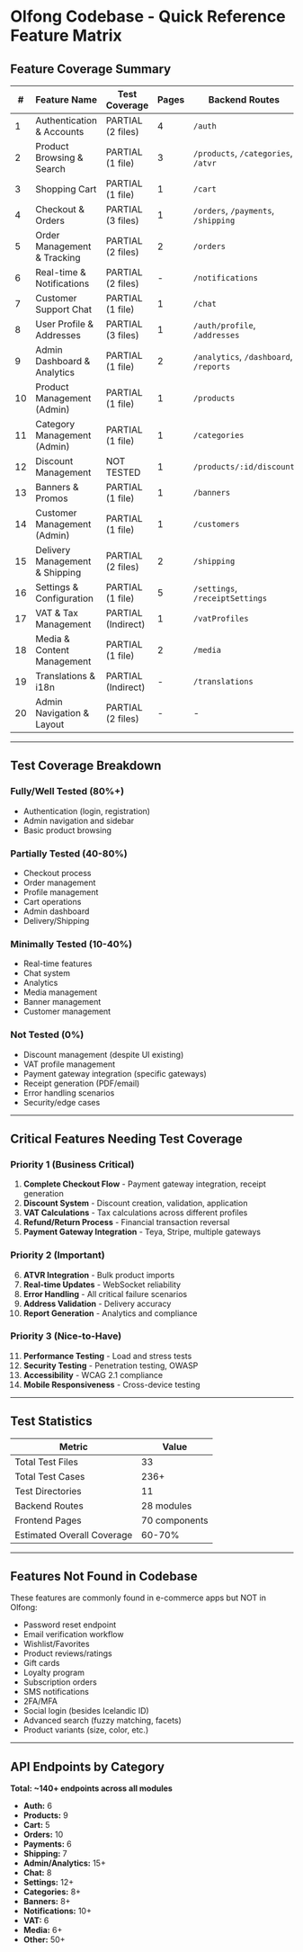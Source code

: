 # Olfong Codebase - Quick Reference Feature Matrix

## Feature Coverage Summary

| # | Feature Name | Test Coverage | Pages | Backend Routes | Key Endpoints | Priority |
|---|---|---|---|---|---|---|
| 1 | Authentication & Accounts | PARTIAL (2 files) | 4 | `/auth` | POST register, login | HIGH |
| 2 | Product Browsing & Search | PARTIAL (1 file) | 3 | `/products`, `/categories`, `/atvr` | GET products, search | HIGH |
| 3 | Shopping Cart | PARTIAL (1 file) | 1 | `/cart` | POST/PUT/DELETE items | HIGH |
| 4 | Checkout & Orders | PARTIAL (3 files) | 1 | `/orders`, `/payments`, `/shipping` | POST orders, payments | HIGH |
| 5 | Order Management & Tracking | PARTIAL (2 files) | 2 | `/orders` | GET orders, status updates | HIGH |
| 6 | Real-time & Notifications | PARTIAL (2 files) | - | `/notifications` | WebSocket, notifications | MEDIUM |
| 7 | Customer Support Chat | PARTIAL (1 file) | 1 | `/chat` | POST/GET messages | MEDIUM |
| 8 | User Profile & Addresses | PARTIAL (3 files) | 1 | `/auth/profile`, `/addresses` | PUT profile, addresses | HIGH |
| 9 | Admin Dashboard & Analytics | PARTIAL (1 file) | 2 | `/analytics`, `/dashboard`, `/reports` | GET analytics | MEDIUM |
| 10 | Product Management (Admin) | PARTIAL (1 file) | 1 | `/products` | POST/PUT/DELETE products | HIGH |
| 11 | Category Management (Admin) | PARTIAL (1 file) | 1 | `/categories` | POST/PUT/DELETE categories | MEDIUM |
| 12 | Discount Management | NOT TESTED | 1 | `/products/:id/discount` | POST/DELETE discounts | HIGH |
| 13 | Banners & Promos | PARTIAL (1 file) | 1 | `/banners` | POST/PUT/DELETE banners | LOW |
| 14 | Customer Management (Admin) | PARTIAL (1 file) | 1 | `/customers` | GET customers | MEDIUM |
| 15 | Delivery Management & Shipping | PARTIAL (2 files) | 2 | `/shipping` | POST/PUT shipping options | MEDIUM |
| 16 | Settings & Configuration | PARTIAL (1 file) | 5 | `/settings`, `/receiptSettings` | POST/PUT/DELETE settings | MEDIUM |
| 17 | VAT & Tax Management | PARTIAL (Indirect) | 1 | `/vatProfiles` | POST/PUT VAT profiles | HIGH |
| 18 | Media & Content Management | PARTIAL (1 file) | 2 | `/media` | POST upload, DELETE | LOW |
| 19 | Translations & i18n | PARTIAL (Indirect) | - | `/translations` | Dynamic loading | MEDIUM |
| 20 | Admin Navigation & Layout | PARTIAL (2 files) | - | - | Route protection | MEDIUM |

---

## Test Coverage Breakdown

### Fully/Well Tested (80%+)
- Authentication (login, registration)
- Admin navigation and sidebar
- Basic product browsing

### Partially Tested (40-80%)
- Checkout process
- Order management
- Profile management
- Cart operations
- Admin dashboard
- Delivery/Shipping

### Minimally Tested (10-40%)
- Real-time features
- Chat system
- Analytics
- Media management
- Banner management
- Customer management

### Not Tested (0%)
- Discount management (despite UI existing)
- VAT profile management
- Payment gateway integration (specific gateways)
- Receipt generation (PDF/email)
- Error handling scenarios
- Security/edge cases

---

## Critical Features Needing Test Coverage

### Priority 1 (Business Critical)
1. **Complete Checkout Flow** - Payment gateway integration, receipt generation
2. **Discount System** - Discount creation, validation, application
3. **VAT Calculations** - Tax calculations across different profiles
4. **Refund/Return Process** - Financial transaction reversal
5. **Payment Gateway Integration** - Teya, Stripe, multiple gateways

### Priority 2 (Important)
6. **ATVR Integration** - Bulk product imports
7. **Real-time Updates** - WebSocket reliability
8. **Error Handling** - All critical failure scenarios
9. **Address Validation** - Delivery accuracy
10. **Report Generation** - Analytics and compliance

### Priority 3 (Nice-to-Have)
11. **Performance Testing** - Load and stress tests
12. **Security Testing** - Penetration testing, OWASP
13. **Accessibility** - WCAG 2.1 compliance
14. **Mobile Responsiveness** - Cross-device testing

---

## Test Statistics

| Metric | Value |
|--------|-------|
| Total Test Files | 33 |
| Total Test Cases | 236+ |
| Test Directories | 11 |
| Backend Routes | 28 modules |
| Frontend Pages | 70 components |
| Estimated Overall Coverage | 60-70% |

---

## Features Not Found in Codebase

These features are commonly found in e-commerce apps but NOT in Olfong:

- Password reset endpoint
- Email verification workflow
- Wishlist/Favorites
- Product reviews/ratings
- Gift cards
- Loyalty program
- Subscription orders
- SMS notifications
- 2FA/MFA
- Social login (besides Icelandic ID)
- Advanced search (fuzzy matching, facets)
- Product variants (size, color, etc.)

---

## API Endpoints by Category

**Total: ~140+ endpoints across all modules**

- **Auth:** 6
- **Products:** 9
- **Cart:** 5
- **Orders:** 10
- **Payments:** 6
- **Shipping:** 7
- **Admin/Analytics:** 15+
- **Chat:** 8
- **Settings:** 12+
- **Categories:** 8+
- **Banners:** 8+
- **Notifications:** 10+
- **VAT:** 6
- **Media:** 6+
- **Other:** 50+


